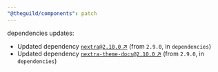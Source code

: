 ```yaml
---
"@theguild/components": patch
---
```

dependencies updates:
  - Updated dependency [`nextra@2.10.0` ↗︎](https://www.npmjs.com/package/nextra/v/2.10.0) (from `2.9.0`, in `dependencies`)
  - Updated dependency [`nextra-theme-docs@2.10.0` ↗︎](https://www.npmjs.com/package/nextra-theme-docs/v/2.10.0) (from `2.9.0`, in `dependencies`)
